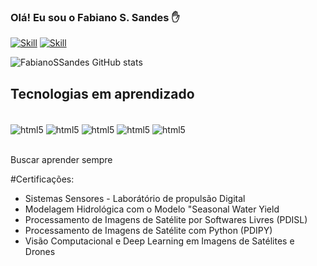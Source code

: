 ### Olá! Eu sou o Fabiano S. Sandes ✋

[![Skill](https://img.shields.io/badge/Research_Gate-00CCBB.svg?&style=for-the-badge&logo=ResearchGate&logoColor=white)](https://www.researchgate.net/profile/Fabiano-Sandes) 
[![Skill](https://img.shields.io/badge/LinkedIn-0077B5?style=for-the-badge&logo=linkedin&logoColor=white)](https://www.linkedin.com/in/fabianossandes/) 

![FabianoSSandes GitHub stats](https://github-readme-stats.vercel.app/api?username=FabianoSSandes&show_icons=true&bg_color=00000000)

## Tecnologias em aprendizado 

<div style="display:inline_block"><br/>
<img align="center" alt="html5" src="https://img.shields.io/badge/Python-3776AB?style=for-the-badge&logo=python&logoColor=white">
<img align="center" alt="html5" src="https://img.shields.io/badge/HTML-239120?style=for-the-badge&logo=html5&logoColor=white">
<img align="center" alt="html5" src="https://img.shields.io/badge/JavaScript-F7DF1E?style=for-the-badge&logo=javascript&logoColor=black">
<img align="center" alt="html5" src="https://img.shields.io/badge/Node.js-43853D?style=for-the-badge&logo=node.js&logoColor=white">
<img align="center" alt="html5" src="https://img.shields.io/badge/R-276DC3?style=for-the-badge&logo=r&logoColor=white">
</div><br/>


Buscar aprender sempre

#Certificações:
- Sistemas Sensores - Laborátório de propulsão Digital
- Modelagem Hidrológica com o Modelo "Seasonal Water Yield
- Processamento de Imagens de Satélite por Softwares Livres (PDISL)
- Processamento de Imagens de Satélite com Python (PDIPY)
- Visão Computacional e Deep Learning em Imagens de Satélites e Drones


